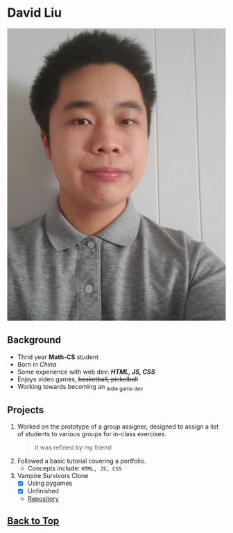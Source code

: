 # David Liu
<img src="Selfie.jpg"
     alt="Selfie"
     style="height: 300;" />
## Background
* Thrid year __Math-CS__ student
* Born in _China_
* Some experience with web dev: **_HTML, JS, CSS_**
* Enjoys video games, ~~basketball, pickelball~~
* Working towards becoming an <sub>indie game dev</sub>
## Projects
1. Worked on the prototype of a group assigner, designed to assign a list of students to various groups for in-class exercises.
    > It was refined by my friend
2. Followed a basic tutorial covering a portfolio.
   * Concepts include: ```HTML, JS, CSS```
3. Vampire Survivors Clone
   * [x] Using pygames
   * [x] Unfinished
   * [Repository](https://github.com/shootingdarts/VampireSurvivorClone)
  
## [Back to Top](https://github.com/shootingdarts/CSE110/blob/main/index.md#projects)
